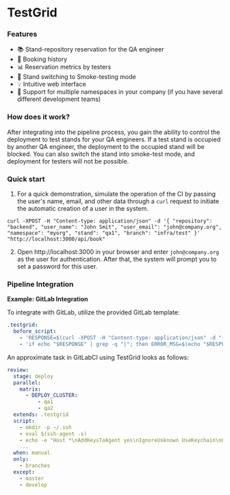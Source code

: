 # TestGrid

### Features

- 📚 Stand-repository reservation for the QA engineer
- 📜 Booking history
- 📊 Reservation metrics by testers
- 🔀 Stand switching to Smoke-testing mode
- 💡 Intuitive web interface
- 🔧 Support for multiple namespaces in your company (if you have several different development teams)

### How does it work? 

After integrating into the pipeline process, you gain the ability to control the deployment to test stands for your QA engineers. If a test stand is occupied by another QA engineer, the deployment to the occupied stand will be blocked. You can also switch the stand into smoke-test mode, and deployment for testers will not be possible.

### Quick start

1. For a quick demonstration, simulate the operation of the CI by passing the user's name, email, and other data through a `curl` request to initiate the automatic creation of a user in the system.

```
curl -XPOST -H "Content-type: application/json" -d '{ "repository": "backend", "user_name": "John Smit", "user_email": "john@company.org", "namespace": "myorg", "stand": "qa1", "branch": "infra/test" }' "http://localhost:3000/api/book"
```

2. Open http://localhost:3000 in your browser and enter `john@company.org` as the user for authentication. After that, the system will prompt you to set a password for this user.

### Pipeline Integration
**Example: GitLab Integration**

To integrate with GitLab, utilize the provided GitLab template:

```yaml
.testgrid:
  before_script:
    - 'RESPONSE=$(curl -XPOST -H "Content-type: application/json" -d "{ \"repository\": \"$CI_PROJECT_NAME\", \"user_name\": \"$GITLAB_USER_NAME\", \"user_email\": \"$GITLAB_USER_EMAIL\", \"namespace\": \"$CI_PROJECT_NAMESPACE\", \"stand\": \"$DEPLOY_CLUSTER\", \"user_login\": \"$GITLAB_USER_LOGIN\", \"branch\": \"$CI_COMMIT_REF_NAME\" }" "https://testgrid.company.org/api/book" -s)'
    - 'if echo "$RESPONSE" | grep -q "|"; then ERROR_MSG=$(echo "$RESPONSE" | cut -d "|" -f 2); echo -e "\033[0;31mTestGrid Error: $ERROR_MSG\033[0m"; exit 1; fi'
```

An approximate task in GitLabCI using TestGrid looks as follows:

```yaml
review:
  stage: deploy
  parallel:
    matrix:
      - DEPLOY_CLUSTER:
          - qa1
          - qa2
  extends: .testgrid
  script:
    - mkdir -p ~/.ssh
    - eval $(ssh-agent -s)
    - echo -e "Host *\nAddKeysToAgent yes\nIgnoreUnknown UseKeychain\nUseKeychain yes\nForwardAgent yes\n\nHost *.company.dev\nPort 22\n\n" > ~/.ssh/config
    ...
  when: manual
  only:
    - branches
  except:
    - master
    - develop
```
